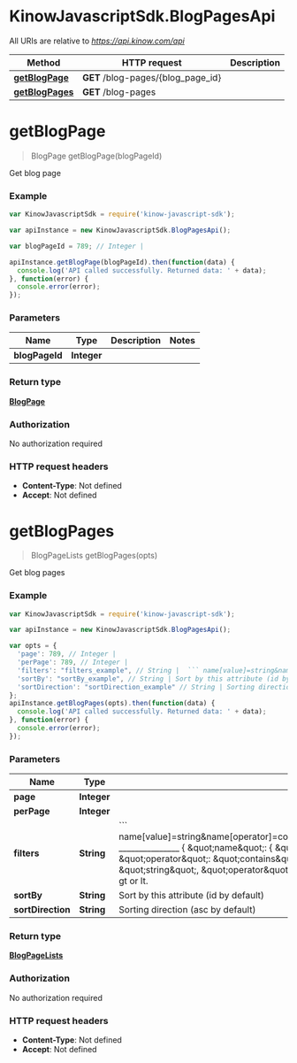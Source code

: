 # KinowJavascriptSdk.BlogPagesApi

All URIs are relative to *https://api.kinow.com/api*

Method | HTTP request | Description
------------- | ------------- | -------------
[**getBlogPage**](BlogPagesApi.md#getBlogPage) | **GET** /blog-pages/{blog_page_id} | 
[**getBlogPages**](BlogPagesApi.md#getBlogPages) | **GET** /blog-pages | 


<a name="getBlogPage"></a>
# **getBlogPage**
> BlogPage getBlogPage(blogPageId)



Get blog page

### Example
```javascript
var KinowJavascriptSdk = require('kinow-javascript-sdk');

var apiInstance = new KinowJavascriptSdk.BlogPagesApi();

var blogPageId = 789; // Integer | 

apiInstance.getBlogPage(blogPageId).then(function(data) {
  console.log('API called successfully. Returned data: ' + data);
}, function(error) {
  console.error(error);
});

```

### Parameters

Name | Type | Description  | Notes
------------- | ------------- | ------------- | -------------
 **blogPageId** | **Integer**|  | 

### Return type

[**BlogPage**](BlogPage.md)

### Authorization

No authorization required

### HTTP request headers

 - **Content-Type**: Not defined
 - **Accept**: Not defined

<a name="getBlogPages"></a>
# **getBlogPages**
> BlogPageLists getBlogPages(opts)



Get blog pages

### Example
```javascript
var KinowJavascriptSdk = require('kinow-javascript-sdk');

var apiInstance = new KinowJavascriptSdk.BlogPagesApi();

var opts = { 
  'page': 789, // Integer | 
  'perPage': 789, // Integer | 
  'filters': "filters_example", // String |  ``` name[value]=string&name[operator]=contains&date_add[value]=string&date_add[operator]=lt _______________  { \"name\": { \"value\": \"string\", \"operator\": \"contains\" }, \"date_add\": { \"value\": \"string\", \"operator\": \"lt\" } } ``` Operator can be strict, contains, gt or lt.
  'sortBy': "sortBy_example", // String | Sort by this attribute (id by default)
  'sortDirection': "sortDirection_example" // String | Sorting direction (asc by default)
};
apiInstance.getBlogPages(opts).then(function(data) {
  console.log('API called successfully. Returned data: ' + data);
}, function(error) {
  console.error(error);
});

```

### Parameters

Name | Type | Description  | Notes
------------- | ------------- | ------------- | -------------
 **page** | **Integer**|  | [optional] 
 **perPage** | **Integer**|  | [optional] 
 **filters** | **String**|  &#x60;&#x60;&#x60; name[value]&#x3D;string&amp;name[operator]&#x3D;contains&amp;date_add[value]&#x3D;string&amp;date_add[operator]&#x3D;lt _______________  { \&quot;name\&quot;: { \&quot;value\&quot;: \&quot;string\&quot;, \&quot;operator\&quot;: \&quot;contains\&quot; }, \&quot;date_add\&quot;: { \&quot;value\&quot;: \&quot;string\&quot;, \&quot;operator\&quot;: \&quot;lt\&quot; } } &#x60;&#x60;&#x60; Operator can be strict, contains, gt or lt. | [optional] 
 **sortBy** | **String**| Sort by this attribute (id by default) | [optional] 
 **sortDirection** | **String**| Sorting direction (asc by default) | [optional] 

### Return type

[**BlogPageLists**](BlogPageLists.md)

### Authorization

No authorization required

### HTTP request headers

 - **Content-Type**: Not defined
 - **Accept**: Not defined

